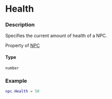 # Health
### Description
Specifies the current amount of health of a NPC.

Property of [NPC](/classes/NPC/)

#### Type
`number`

### Example
```lua
npc.Health = 50
```
